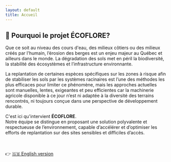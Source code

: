 ```yaml
---
layout: default
title: Accueil
---
```


## 🌱 Pourquoi le projet ÉCOFLORE?

Que ce soit au niveau des cours d'eau, des milieux côtiers ou des milieux créés par l'humain, l’érosion des berges est un enjeu majeur au Québec et ailleurs dans le monde. La dégradation des sols met en péril la biodiversité, la stabilité des écosystèmes et l’infrastructure environnante.

La replantation de certaines espèces spécifiques sur les zones à risque afin de stabiliser les sols par les systèmes racinaires est l’une des méthodes les plus efficaces pour limiter ce phénomène, mais les approches actuelles sont manuelles, lentes, exigeantes et peu efficientes car la machinerie agricole disponible à ce jour n’est ni adaptée à la diversité des terrains rencontrés, ni toujours conçue dans une perspective de développement durable.

C'est ici qu'intervient **ÉCOFLORE**.  
Notre équipe se distingue en proposant une solution polyvalente et respectueuse de l’environnement, capable d’accélérer et d’optimiser les efforts de replantation sur des sites sensibles et difficiles d’accès.

<br><br>
👉 [🇬🇧 English version](en/index.html)

<!--
---
layout: default
title: Accueil-Home
---
## 🌱 Projet Ecoflore
---

### FR - Français

L’érosion des berges est un problème à l’échelle mondiale auquel il n’y a aucune solution efficace.  
Une des meilleures méthodes de prévention est d’effectuer la plantation d’espèces spécifiques sur les zones à risque.

Au Québec, la plantation des berges est en grande partie effectuée par des bénévoles, donc la réhabilitation des berges est limitée par la performance individuelle. Chaque individu plante en moyenne 1000 plantes par jour, ce qui n’est pas suffisant pour couvrir l’énorme superficie des berges québécoises.

Plusieurs emplacements demeurent donc sans couverture végétale et sans protection.
De nombreux projets de construction routière sont également effectués près des berges, créant le besoin de procéder à la replantation après les travaux.

---

### EN - English  
Bank erosion is a global issue for which there is no truly effective solution.  
One of the best preventive approaches is to plant specific vegetation in high-risk areas.

In Quebec, shoreline planting is mostly carried out by volunteers, so restoration efforts are limited by individual performance. Each person plants about 1,000 plants per day, which is not enough to cover the vast shoreline areas.

As a result, many places remain unprotected and exposed.
Numerous road construction projects near riverbanks also increase the need for post-construction replanting.
-->

